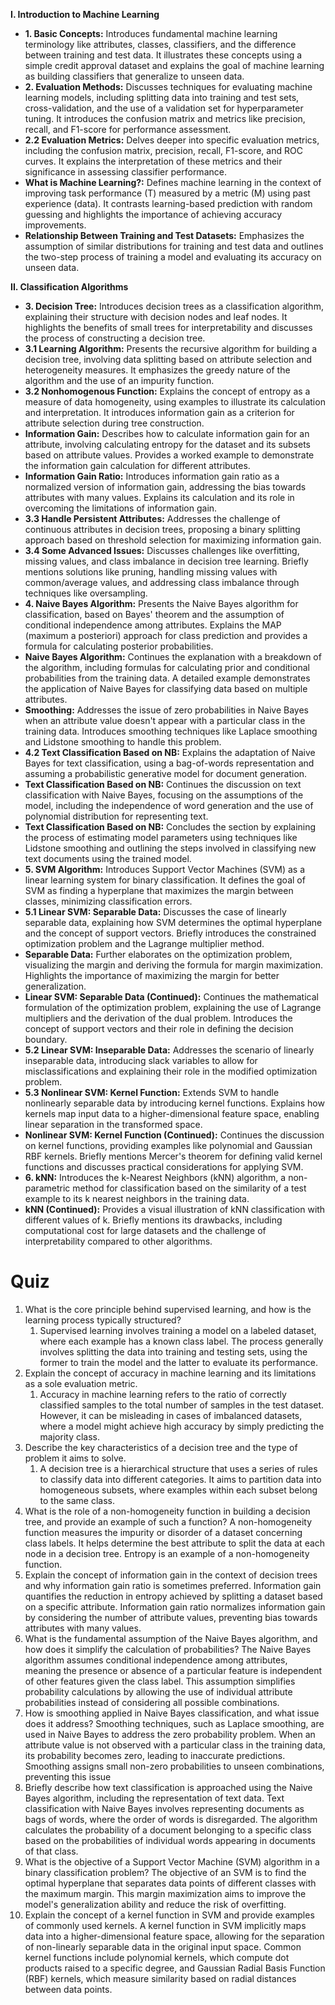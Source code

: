 **I. Introduction to Machine Learning**

- **1. Basic Concepts:** Introduces fundamental machine learning terminology like attributes, classes, classifiers, and the difference between training and test data. It illustrates these concepts using a simple credit approval dataset and explains the goal of machine learning as building classifiers that generalize to unseen data.
- **2. Evaluation Methods:** Discusses techniques for evaluating machine learning models, including splitting data into training and test sets, cross-validation, and the use of a validation set for hyperparameter tuning. It introduces the confusion matrix and metrics like precision, recall, and F1-score for performance assessment.
- **2.2 Evaluation Metrics:** Delves deeper into specific evaluation metrics, including the confusion matrix, precision, recall, F1-score, and ROC curves. It explains the interpretation of these metrics and their significance in assessing classifier performance.
- **What is Machine Learning?:** Defines machine learning in the context of improving task performance (T) measured by a metric (M) using past experience (data). It contrasts learning-based prediction with random guessing and highlights the importance of achieving accuracy improvements.
- **Relationship Between Training and Test Datasets:** Emphasizes the assumption of similar distributions for training and test data and outlines the two-step process of training a model and evaluating its accuracy on unseen data.

**II. Classification Algorithms**

- **3. Decision Tree:** Introduces decision trees as a classification algorithm, explaining their structure with decision nodes and leaf nodes. It highlights the benefits of small trees for interpretability and discusses the process of constructing a decision tree.
- **3.1 Learning Algorithm:** Presents the recursive algorithm for building a decision tree, involving data splitting based on attribute selection and heterogeneity measures. It emphasizes the greedy nature of the algorithm and the use of an impurity function.
- **3.2 Nonhomogenous Function:** Explains the concept of entropy as a measure of data homogeneity, using examples to illustrate its calculation and interpretation. It introduces information gain as a criterion for attribute selection during tree construction.
- **Information Gain:** Describes how to calculate information gain for an attribute, involving calculating entropy for the dataset and its subsets based on attribute values. Provides a worked example to demonstrate the information gain calculation for different attributes.
- **Information Gain Ratio:** Introduces information gain ratio as a normalized version of information gain, addressing the bias towards attributes with many values. Explains its calculation and its role in overcoming the limitations of information gain.
- **3.3 Handle Persistent Attributes:** Addresses the challenge of continuous attributes in decision trees, proposing a binary splitting approach based on threshold selection for maximizing information gain.
- **3.4 Some Advanced Issues:** Discusses challenges like overfitting, missing values, and class imbalance in decision tree learning. Briefly mentions solutions like pruning, handling missing values with common/average values, and addressing class imbalance through techniques like oversampling.
- **4. Naive Bayes Algorithm:** Presents the Naive Bayes algorithm for classification, based on Bayes' theorem and the assumption of conditional independence among attributes. Explains the MAP (maximum a posteriori) approach for class prediction and provides a formula for calculating posterior probabilities.
- **Naive Bayes Algorithm:** Continues the explanation with a breakdown of the algorithm, including formulas for calculating prior and conditional probabilities from the training data. A detailed example demonstrates the application of Naive Bayes for classifying data based on multiple attributes.
- **Smoothing:** Addresses the issue of zero probabilities in Naive Bayes when an attribute value doesn't appear with a particular class in the training data. Introduces smoothing techniques like Laplace smoothing and Lidstone smoothing to handle this problem.
- **4.2 Text Classification Based on NB:** Explains the adaptation of Naive Bayes for text classification, using a bag-of-words representation and assuming a probabilistic generative model for document generation.
- **Text Classification Based on NB:** Continues the discussion on text classification with Naive Bayes, focusing on the assumptions of the model, including the independence of word generation and the use of polynomial distribution for representing text.
- **Text Classification Based on NB:** Concludes the section by explaining the process of estimating model parameters using techniques like Lidstone smoothing and outlining the steps involved in classifying new text documents using the trained model.
- **5. SVM Algorithm:** Introduces Support Vector Machines (SVM) as a linear learning system for binary classification. It defines the goal of SVM as finding a hyperplane that maximizes the margin between classes, minimizing classification errors.
- **5.1 Linear SVM: Separable Data:** Discusses the case of linearly separable data, explaining how SVM determines the optimal hyperplane and the concept of support vectors. Briefly introduces the constrained optimization problem and the Lagrange multiplier method.
- **Separable Data:** Further elaborates on the optimization problem, visualizing the margin and deriving the formula for margin maximization. Highlights the importance of maximizing the margin for better generalization.
- **Linear SVM: Separable Data (Continued):** Continues the mathematical formulation of the optimization problem, explaining the use of Lagrange multipliers and the derivation of the dual problem. Introduces the concept of support vectors and their role in defining the decision boundary.
- **5.2 Linear SVM: Inseparable Data:** Addresses the scenario of linearly inseparable data, introducing slack variables to allow for misclassifications and explaining their role in the modified optimization problem.
- **5.3 Nonlinear SVM: Kernel Function:** Extends SVM to handle nonlinearly separable data by introducing kernel functions. Explains how kernels map input data to a higher-dimensional feature space, enabling linear separation in the transformed space.
- **Nonlinear SVM: Kernel Function (Continued):** Continues the discussion on kernel functions, providing examples like polynomial and Gaussian RBF kernels. Briefly mentions Mercer's theorem for defining valid kernel functions and discusses practical considerations for applying SVM.
- **6. kNN:** Introduces the k-Nearest Neighbors (kNN) algorithm, a non-parametric method for classification based on the similarity of a test example to its k nearest neighbors in the training data.
- **kNN (Continued):** Provides a visual illustration of kNN classification with different values of k. Briefly mentions its drawbacks, including computational cost for large datasets and the challenge of interpretability compared to other algorithms.



# Quiz

1. What is the core principle behind supervised learning, and how is the learning process typically structured?
	1. Supervised learning involves training a model on a labeled dataset, where each example has a known class label. The process generally involves splitting the data into training and testing sets, using the former to train the model and the latter to evaluate its performance.
2. Explain the concept of accuracy in machine learning and its limitations as a sole evaluation metric.
	1. Accuracy in machine learning refers to the ratio of correctly classified samples to the total number of samples in the test dataset. However, it can be misleading in cases of imbalanced datasets, where a model might achieve high accuracy by simply predicting the majority class.
3. Describe the key characteristics of a decision tree and the type of problem it aims to solve.
	1. A decision tree is a hierarchical structure that uses a series of rules to classify data into different categories. It aims to partition data into homogeneous subsets, where examples within each subset belong to the same class.
4. What is the role of a non-homogeneity function in building a decision tree, and provide an example of such a function?
	A non-homogeneity function measures the impurity or disorder of a dataset concerning class labels. It helps determine the best attribute to split the data at each node in a decision tree. Entropy is an example of a non-homogeneity function.
5. Explain the concept of information gain in the context of decision trees and why information gain ratio is sometimes preferred.
	Information gain quantifies the reduction in entropy achieved by splitting a dataset based on a specific attribute. Information gain ratio normalizes information gain by considering the number of attribute values, preventing bias towards attributes with many values.
6. What is the fundamental assumption of the Naive Bayes algorithm, and how does it simplify the calculation of probabilities?
	The Naive Bayes algorithm assumes conditional independence among attributes, meaning the presence or absence of a particular feature is independent of other features given the class label. This assumption simplifies probability calculations by allowing the use of individual attribute probabilities instead of considering all possible combinations.
7. How is smoothing applied in Naive Bayes classification, and what issue does it address?
	Smoothing techniques, such as Laplace smoothing, are used in Naive Bayes to address the zero probability problem. When an attribute value is not observed with a particular class in the training data, its probability becomes zero, leading to inaccurate predictions. Smoothing assigns small non-zero probabilities to unseen combinations, preventing this issue
8. Briefly describe how text classification is approached using the Naive Bayes algorithm, including the representation of text data.
		Text classification with Naive Bayes involves representing documents as bags of words, where the order of words is disregarded. The algorithm calculates the probability of a document belonging to a specific class based on the probabilities of individual words appearing in documents of that class.
9. What is the objective of a Support Vector Machine (SVM) algorithm in a binary classification problem?
	The objective of an SVM is to find the optimal hyperplane that separates data points of different classes with the maximum margin. This margin maximization aims to improve the model's generalization ability and reduce the risk of overfitting.
10. Explain the concept of a kernel function in SVM and provide examples of commonly used kernels.
	A kernel function in SVM implicitly maps data into a higher-dimensional feature space, allowing for the separation of non-linearly separable data in the original input space. Common kernel functions include polynomial kernels, which compute dot products raised to a specific degree, and Gaussian Radial Basis Function (RBF) kernels, which measure similarity based on radial distances between data points.
